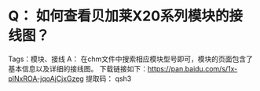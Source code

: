# Q： 如何查看贝加莱X20系列模块的接线图？
Tags：模块、接线
A： 
在chm文件中搜索相应模块型号即可，模块的页面包含了基本信息以及详细的接线图。
下载链接如下：https://pan.baidu.com/s/1x-plNxROA-jqoAjCjxGzeg 提取码： qsh3